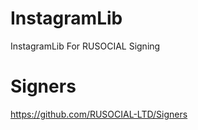 # InstagramLib
InstagramLib For RUSOCIAL Signing

# Signers
https://github.com/RUSOCIAL-LTD/Signers
